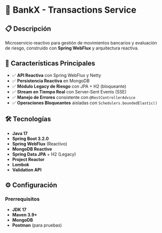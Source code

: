 # 🏦 BankX - Transactions Service

## 📋 Descripción

Microservicio reactivo para gestión de movimientos bancarios y evaluación de riesgo, construido con **Spring WebFlux** y
arquitectura reactiva.

## 🚀 Características Principales

- ✅ **API Reactiva** con Spring WebFlux y Netty
- ✅ **Persistencia Reactiva** en MongoDB
- ✅ **Módulo Legacy de Riesgo** con JPA + H2 (bloqueante)
- ✅ **Stream en Tiempo Real** con Server-Sent Events (SSE)
- ✅ **Manejo de Errores** consistente con `@RestControllerAdvice`
- ✅ **Operaciones Bloqueantes** aisladas con `Schedulers.boundedElastic()`

## 🛠️ Tecnologías

- **Java 17**
- **Spring Boot 3.2.0**
- **Spring WebFlux** (Reactivo)
- **MongoDB Reactive**
- **Spring Data JPA** + H2 (Legacy)
- **Project Reactor**
- **Lombok**
- **Validation API**

## ⚙️ Configuración

### Prerrequisitos

- **JDK 17**
- **Maven 3.9+**
- **MongoDB**
- **Postman** (para pruebas)

